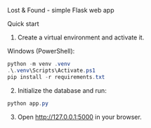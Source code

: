 Lost & Found - simple Flask web app

Quick start

1. Create a virtual environment and activate it.

Windows (PowerShell):

```powershell
python -m venv .venv
.\.venv\Scripts\Activate.ps1
pip install -r requirements.txt
```

2. Initialize the database and run:

```powershell
python app.py
```

3. Open http://127.0.0.1:5000 in your browser.
